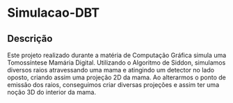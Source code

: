 # Simulacao-DBT

## Descrição

Este projeto realizado durante a matéria de Computação Gráfica simula uma Tomossíntese Mamária Digital.
Utilizando o Algoritmo de Siddon, simulamos diversos raios atravessando uma mama e atingindo um detector no lado oposto, criando assim uma projeção 2D da mama.
Ao alterarmos o ponto de emissão dos raios, conseguimos criar diversas projeções e assim ter uma noção 3D do interior da mama.

